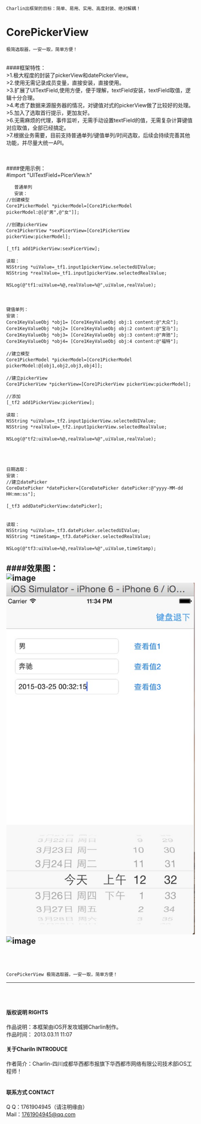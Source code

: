 
    Charlin出框架的目标：简单、易用、实用、高度封装、绝对解耦！

# CorePickerView
    极简选取器，一安一取，简单方便！
<br />
####框架特性：<br />
>1.极大程度的封装了pickerView和datePickerView。<br />
>2.使用无需记录成员变量，直接安装，直接使用。<br />
>3.扩展了UITextField,使用方便，便于理解，textField安装，textField取值，逻辑十分合理。<br />
>4.考虑了数据来源服务器的情况，对键值对式的pickerView做了比较好的处理。<br />
>5.加入了选取首行提示，更加友好。<br />
>6.无需麻烦的代理，事件监听，无需手动设置textField的值，无需复杂计算键值对应取值，全部已经搞定。<br />
>7.根据业务需要，目前支持普通单列/键值单列/时间选取，后续会持续完善其他功能，并尽量大统一API。<br />




<br /><br />
####使用示例：<br />
     #import "UITextField+PicerView.h"

       普通单列
       安装：
    //创建模型
    Core1PickerModel *pickerModel=[Core1PickerModel pickerModel:@[@"男",@"女"]];
    
    //创建pickerView
    Core1PickerView *sexPicerView=[Core1PickerView pickerView:pickerModel];
    
    [_tf1 add1PickerView:sexPicerView];
    
    读取：
    NSString *uiValue=_tf1.input1pickerView.selectedUIValue;
    NSString *realValue=_tf1.input1pickerView.selectedRealValue;
    
    NSLog(@"tf1:uiValue=%@,realValue=%@",uiValue,realValue);
    
    
    
    键值单列：
    安装：
    Core1KeyValueObj *obj1= [Core1KeyValueObj obj:1 content:@"大众"];
    Core1KeyValueObj *obj2= [Core1KeyValueObj obj:2 content:@"宝马"];
    Core1KeyValueObj *obj3= [Core1KeyValueObj obj:3 content:@"奔驰"];
    Core1KeyValueObj *obj4= [Core1KeyValueObj obj:4 content:@"福特"];

    //建立模型
    Core1PickerModel *pickerModel=[Core1PickerModel pickerModel:@[obj1,obj2,obj3,obj4]];
    
    //建立pickerView
    Core1PickerView *pickerView=[Core1PickerView pickerView:pickerModel];
    
    //添加
    [_tf2 add1PickerView:pickerView];
    
    读取：
    NSString *uiValue=_tf2.input1pickerView.selectedUIValue;
    NSString *realValue=_tf2.input1pickerView.selectedRealValue;
    
    NSLog(@"tf2:uiValue=%@,realValue=%@",uiValue,realValue);
    
    
    
    
    日期选取：
    安装：
    //建立datePicker
    CoreDatePicker *datePicker=[CoreDatePicker datePicker:@"yyyy-MM-dd HH:mm:ss"];
    
    [_tf3 addDatePickerView:datePicker];
    
    
    读取：
    NSString *uiValue=_tf3.datePicker.selectedUIValue;
    NSString *timeStamp=_tf3.datePicker.selectedRealValue;
    
    NSLog(@"tf3:uiValue=%@,realValue=%@",uiValue,timeStamp);


####效果图：<br />
![image](./CorePickerView/pic/1.png)<br />
![image](./CorePickerView/pic/2.png)<br />
![image](./CorePickerView/pic/3.png)<br />
<br /><br />
-----
    CorePickerView 极简选取器，一安一取，简单方便！
-----

<br /><br />

#### 版权说明 RIGHTS <br />
作品说明：本框架由iOS开发攻城狮Charlin制作。<br />
作品时间： 2013.03.11 11:07<br />


#### 关于Chariln INTRODUCE <br />
作者简介：Charlin-四川成都华西都市报旗下华西都市网络有限公司技术部iOS工程师！<br /><br />


#### 联系方式 CONTACT <br />
Q    Q：1761904945（请注明缘由）<br />
Mail：1761904945@qq.com<br />

